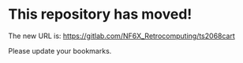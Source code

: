 # This repository has moved!

The new URL is: https://gitlab.com/NF6X_Retrocomputing/ts2068cart

Please update your bookmarks.
